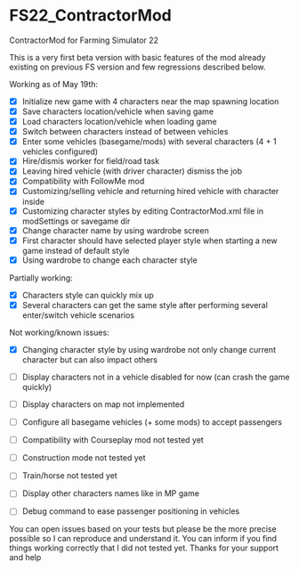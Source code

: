 # FS22_ContractorMod
ContractorMod for Farming Simulator 22

This is a very first beta version with basic features of the mod already existing on previous FS version and few regressions described below.

Working as of May 19th:  
 - [x] Initialize new game with 4 characters near the map spawning location
 - [x] Save characters location/vehicle when saving game
 - [x] Load characters location/vehicle when loading game
 - [x] Switch between characters instead of between vehicles
 - [x] Enter some vehicles (basegame/mods) with several characters (4 + 1 vehicles configured)
 - [x] Hire/dismis worker for field/road task
 - [x] Leaving hired vehicle (with driver character) dismiss the job
 - [x] Compatibility with FollowMe mod
 - [x] Customizing/selling vehicle and returning hired vehicle with character inside
 - [x] Customizing character styles by editing ContractorMod.xml file in modSettings or savegame dir
 - [x] Change character name by using wardrobe screen
 - [x] First character should have selected player style when starting a new game instead of default style
 - [x] Using wardrobe to change each character style

Partially working:  
 - [x] Characters style can quickly mix up
 - [x] Several characters can get the same style after performing several enter/switch vehicle scenarios

Not working/known issues:  
 - [x] Changing character style by using wardrobe not only change current character but can also impact others
 - [ ] Display characters not in a vehicle disabled for now (can crash the game quickly) 
 - [ ] Display characters on map not implemented
 - [ ] Configure all basegame vehicles (+ some mods) to accept passengers
 - [ ] Compatibility with Courseplay mod not tested yet
 - [ ] Construction mode not tested yet
 - [ ] Train/horse not tested yet
 - [ ] Display other characters names like in MP game
 - [ ] Debug command to ease passenger positioning in vehicles


You can open issues based on your tests but please be the more precise possible so I can reproduce and understand it. You can inform if you find things working correctly that I did not tested yet.
Thanks for your support and help
